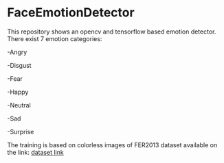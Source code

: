 # FaceEmotionDetector
This repository shows an opencv and tensorflow based emotion detector. There exist 7 emotion categories:

-Angry

-Disgust

-Fear

-Happy

-Neutral

-Sad

-Surprise

The training is based on colorless images of FER2013 dataset available on the link: [dataset link](https://www.kaggle.com/datasets/msambare/fer2013)
